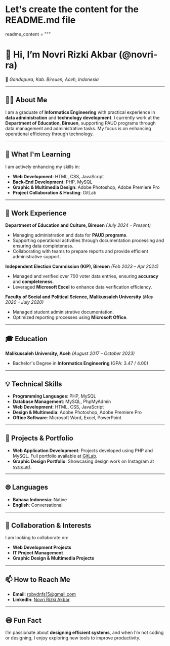 # Let's create the content for the README.md file

readme_content = """
# 👋 Hi, I’m Novri Rizki Akbar (@novri-ra)  

📍 *Gandapura, Kab. Bireuen, Aceh, Indonesia*  

---

## 👨‍💻 About Me
I am a graduate of **Informatics Engineering** with practical experience in **data administration** and **technology development**. I currently work at the **Department of Education, Bireuen**, supporting PAUD programs through data management and administrative tasks. My focus is on enhancing operational efficiency through technology.  

---

## 🌱 What I'm Learning
I am actively enhancing my skills in:  
- **Web Development**: HTML, CSS, JavaScript  
- **Back-End Development**: PHP, MySQL  
- **Graphic & Multimedia Design**: Adobe Photoshop, Adobe Premiere Pro  
- **Project Collaboration & Hosting**: GitLab

---

## 💼 Work Experience
**Department of Education and Culture, Bireuen** *(July 2024 – Present)*  
- Managing administration and data for **PAUD programs**.  
- Supporting operational activities through documentation processing and ensuring data completeness.  
- Collaborating with teams to prepare reports and provide efficient administrative support.

**Independent Election Commission (KIP), Bireuen** *(Feb 2023 – Apr 2024)*  
- Managed and verified over 700 voter data entries, ensuring **accuracy** and **completeness**.  
- Leveraged **Microsoft Excel** to enhance data verification efficiency.  

**Faculty of Social and Political Science, Malikussaleh University** *(May 2020 – July 2020)*  
- Managed student administrative documentation.  
- Optimized reporting processes using **Microsoft Office**.

---

## 🎓 Education
**Malikussaleh University, Aceh** *(August 2017 – October 2023)*  
- Bachelor's Degree in **Informatics Engineering** (GPA: 3.47 / 4.00)  

---

## 💡 Technical Skills
- **Programming Languages**: PHP, MySQL  
- **Database Management**: MySQL, PhpMyAdmin  
- **Web Development**: HTML, CSS, JavaScript  
- **Design & Multimedia**: Adobe Photoshop, Adobe Premiere Pro  
- **Office Software**: Microsoft Word, Excel, PowerPoint  

---

## 🚀 Projects & Portfolio
- **Web Application Development**: Projects developed using PHP and MySQL. Full portfolio available at [GitLab](https://gitlab.com/robydnfs15).  
- **Graphic Design Portfolio**: Showcasing design work on Instagram at [syrra.art](https://instagram.com/syrra.art).  

---

## 🌐 Languages
- **Bahasa Indonesia**: Native  
- **English**: Conversational  

---

## 🤝 Collaboration & Interests
I am looking to collaborate on:  
- **Web Development Projects**  
- **IT Project Management**  
- **Graphic Design & Multimedia Projects**  

---

## 📫 How to Reach Me
- **Email**: robydnfs15@gmail.com  
- **LinkedIn**: [Novri Rizki Akbar](https://linkedin.com/in/novri-rizki-akbar)  

---

## 😄 Fun Fact  
I’m passionate about **designing efficient systems**, and when I’m not coding or designing, I enjoy exploring new tools to improve productivity.  
